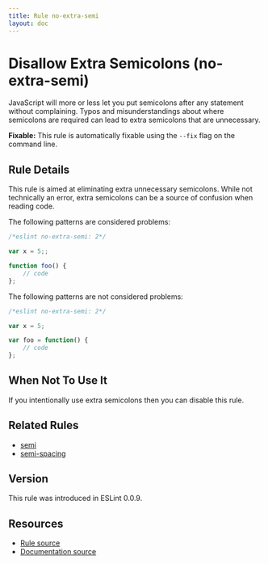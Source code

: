 ```yaml
---
title: Rule no-extra-semi
layout: doc
---
```

<!-- Note: No pull requests accepted for this file. See README.md in the root directory for details. -->
# Disallow Extra Semicolons (no-extra-semi)

JavaScript will more or less let you put semicolons after any statement without complaining. Typos and misunderstandings about where semicolons are required can lead to extra semicolons that are unnecessary.

**Fixable:** This rule is automatically fixable using the `--fix` flag on the command line.

## Rule Details

This rule is aimed at eliminating extra unnecessary semicolons. While not technically an error, extra semicolons can be a source of confusion when reading code.

The following patterns are considered problems:

```js
/*eslint no-extra-semi: 2*/

var x = 5;;

function foo() {
    // code
};

```

The following patterns are not considered problems:

```js
/*eslint no-extra-semi: 2*/

var x = 5;

var foo = function() {
    // code
};

```

## When Not To Use It

If you intentionally use extra semicolons then you can disable this rule.

## Related Rules

* [semi](semi)
* [semi-spacing](semi-spacing)

## Version

This rule was introduced in ESLint 0.0.9.

## Resources

* [Rule source](https://github.com/eslint/eslint/tree/master/lib/rules/no-extra-semi.js)
* [Documentation source](https://github.com/eslint/eslint/tree/master/docs/rules/no-extra-semi.md)
